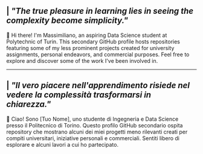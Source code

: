 ## | *"The true pleasure in learning lies in seeing the complexity become simplicity."*

👋 Hi there! I'm Massimiliano, an aspiring Data Science student at Polytechnic of Turin. This secondary GitHub profile hosts repositories featuring some of my less prominent projects created for university assignments, personal endeavors, and commercial purposes. Feel free to explore and discover some of the work I've been involved in.

---

## | *"Il vero piacere nell'apprendimento risiede nel vedere la complessità trasformarsi in chiarezza."*

👋 Ciao! Sono [Tuo Nome], uno studente di Ingegneria e Data Science presso il Politecnico di Torino. Questo profilo GitHub secondario ospita repository che mostrano alcuni dei miei progetti meno rilevanti creati per compiti universitari, iniziative personali e commerciali. Sentiti libero di esplorare e alcuni lavori a cui ho partecipato.
